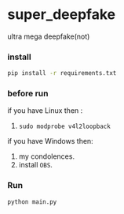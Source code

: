 # super_deepfake
ultra mega deepfake(not)

### install
```bash
pip install -r requirements.txt
```
### before run

if you have Linux then :
1. `sudo modprobe v4l2loopback`

if you have Windows then:
1. my condolences.
2. install `OBS`.

### Run
```bash
python main.py
```